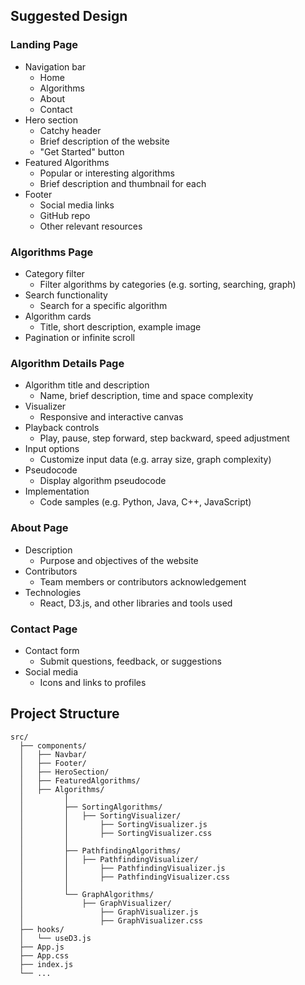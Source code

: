 ## Suggested Design

### Landing Page
- Navigation bar
  - Home
  - Algorithms
  - About
  - Contact
- Hero section
  - Catchy header
  - Brief description of the website
  - "Get Started" button
- Featured Algorithms
  - Popular or interesting algorithms
  - Brief description and thumbnail for each
- Footer
  - Social media links
  - GitHub repo
  - Other relevant resources

### Algorithms Page
- Category filter
  - Filter algorithms by categories (e.g. sorting, searching, graph)
- Search functionality
  - Search for a specific algorithm
- Algorithm cards
  - Title, short description, example image
- Pagination or infinite scroll

### Algorithm Details Page
- Algorithm title and description
  - Name, brief description, time and space complexity
- Visualizer
  - Responsive and interactive canvas
- Playback controls
  - Play, pause, step forward, step backward, speed adjustment
- Input options
  - Customize input data (e.g. array size, graph complexity)
- Pseudocode
  - Display algorithm pseudocode
- Implementation
  - Code samples (e.g. Python, Java, C++, JavaScript)

### About Page
- Description
  - Purpose and objectives of the website
- Contributors
  - Team members or contributors acknowledgement
- Technologies
  - React, D3.js, and other libraries and tools used

### Contact Page
- Contact form
  - Submit questions, feedback, or suggestions
- Social media
  - Icons and links to profiles

## Project Structure

```
src/
  ├── components/
  │   ├── Navbar/
  │   ├── Footer/
  │   ├── HeroSection/
  │   ├── FeaturedAlgorithms/
  │   ├── Algorithms/
  │         │
  │         ├── SortingAlgorithms/
  │         │   ├── SortingVisualizer/
  │         │       ├── SortingVisualizer.js
  │         │       ├── SortingVisualizer.css
  │         │
  │         ├── PathfindingAlgorithms/
  │         │   ├── PathfindingVisualizer/
  │         │       ├── PathfindingVisualizer.js
  │         │       ├── PathfindingVisualizer.css
  │         │
  │         └── GraphAlgorithms/
  │             ├── GraphVisualizer/
  │                 ├── GraphVisualizer.js
  │                 ├── GraphVisualizer.css
  ├── hooks/
  │   └── useD3.js
  ├── App.js
  ├── App.css
  ├── index.js
  └── ...

```
